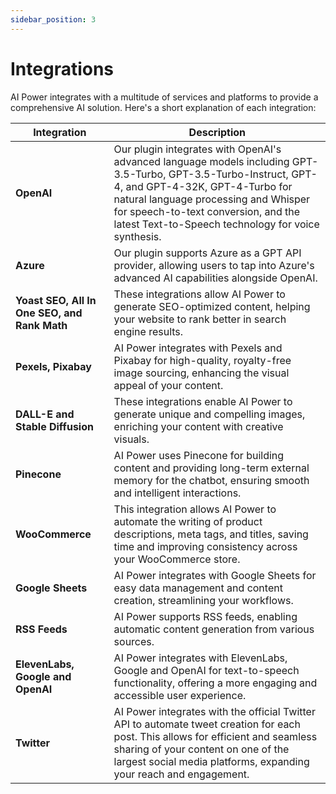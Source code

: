 ```yaml
---
sidebar_position: 3
---
```


# Integrations

AI Power integrates with a multitude of services and platforms to provide a comprehensive AI solution. Here's a short explanation of each integration:

| Integration | Description |
|-------------|-------------|
| **OpenAI** | Our plugin integrates with OpenAI's advanced language models including GPT-3.5-Turbo, GPT-3.5-Turbo-Instruct, GPT-4, and GPT-4-32K, GPT-4-Turbo for natural language processing and Whisper for speech-to-text conversion, and the latest Text-to-Speech technology for voice synthesis. |
| **Azure** | Our plugin supports Azure as a GPT API provider, allowing users to tap into Azure's advanced AI capabilities alongside OpenAI. |
| **Yoast SEO, All In One SEO, and Rank Math** | These integrations allow AI Power to generate SEO-optimized content, helping your website to rank better in search engine results. |
| **Pexels, Pixabay** | AI Power integrates with Pexels and Pixabay for high-quality, royalty-free image sourcing, enhancing the visual appeal of your content. |
| **DALL-E and Stable Diffusion** | These integrations enable AI Power to generate unique and compelling images, enriching your content with creative visuals. |
| **Pinecone** | AI Power uses Pinecone for building content and providing long-term external memory for the chatbot, ensuring smooth and intelligent interactions. |
| **WooCommerce** | This integration allows AI Power to automate the writing of product descriptions, meta tags, and titles, saving time and improving consistency across your WooCommerce store. |
| **Google Sheets** | AI Power integrates with Google Sheets for easy data management and content creation, streamlining your workflows. |
| **RSS Feeds** | AI Power supports RSS feeds, enabling automatic content generation from various sources. |
| **ElevenLabs, Google and OpenAI** | AI Power integrates with ElevenLabs, Google and OpenAI for text-to-speech functionality, offering a more engaging and accessible user experience. |
| **Twitter** | AI Power integrates with the official Twitter API to automate tweet creation for each post. This allows for efficient and seamless sharing of your content on one of the largest social media platforms, expanding your reach and engagement. |
